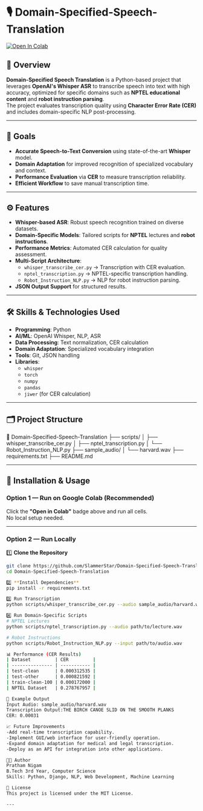 # 🎙️ Domain-Specified-Speech-Translation

[![Open In Colab](https://colab.research.google.com/assets/colab-badge.svg)](https://colab.research.google.com/github/SlammerStar/Domain-Specified-Speech-Translation/blob/main/Domain_Speech_Translation_Colab.ipynb)

## 📌 Overview
**Domain-Specified Speech Translation** is a Python-based project that leverages **OpenAI's Whisper ASR** to transcribe speech into text with high accuracy, optimized for specific domains such as **NPTEL educational content** and **robot instruction parsing**.  
The project evaluates transcription quality using **Character Error Rate (CER)** and includes domain-specific NLP post-processing.

---

## 🎯 Goals
- **Accurate Speech-to-Text Conversion** using state-of-the-art **Whisper** model.
- **Domain Adaptation** for improved recognition of specialized vocabulary and context.
- **Performance Evaluation** via **CER** to measure transcription reliability.
- **Efficient Workflow** to save manual transcription time.

---

## ⚙️ Features
- **Whisper-based ASR**: Robust speech recognition trained on diverse datasets.
- **Domain-Specific Models**: Tailored scripts for **NPTEL** lectures and **robot instructions**.
- **Performance Metrics**: Automated CER calculation for quality assessment.
- **Multi-Script Architecture**:
  - `whisper_transcribe_cer.py` → Transcription with CER evaluation.
  - `nptel_transcription.py` → NPTEL-specific transcription handling.
  - `Robot_Instruction_NLP.py` → NLP for robot instruction parsing.
- **JSON Output Support** for structured results.

---

## 🛠️ Skills & Technologies Used
- **Programming**: Python
- **AI/ML**: OpenAI Whisper, NLP, ASR
- **Data Processing**: Text normalization, CER calculation
- **Domain Adaptation**: Specialized vocabulary integration
- **Tools**: Git, JSON handling
- **Libraries**: 
  - `whisper`
  - `torch`
  - `numpy`
  - `pandas`
  - `jiwer` (for CER calculation)

---

## 🗂️ Project Structure
📂 Domain-Specified-Speech-Translation
├── scripts/
│ ├── whisper_transcribe_cer.py
│ ├── nptel_transcription.py
│ └── Robot_Instruction_NLP.py
├── sample_audio/
│ └── harvard.wav
├── requirements.txt
├── README.md

---

## 🚀 Installation & Usage

### **Option 1 — Run on Google Colab** (Recommended)
Click the **"Open in Colab"** badge above and run all cells.  
No local setup needed.

---

### **Option 2 — Run Locally**
1️⃣ **Clone the Repository**
```bash
git clone https://github.com/SlammerStar/Domain-Specified-Speech-Translation.git
cd Domain-Specified-Speech-Translation

2️⃣ **Install Dependencies**
pip install -r requirements.txt

3️⃣ Run Transcription
python scripts/whisper_transcribe_cer.py --audio sample_audio/harvard.wav

4️⃣ Run Domain-Specific Scripts
# NPTEL Lectures
python scripts/nptel_transcription.py --audio path/to/lecture.wav

# Robot Instructions
python scripts/Robot_Instruction_NLP.py --input path/to/audio.wav

📊 Performance (CER Results)
| Dataset         | CER         |
| --------------- | ----------- |
| test-clean      | 0.000312535 |
| test-other      | 0.000821592 |
| train-clean-100 | 0.000172000 |
| NPTEL Dataset   | 0.278767957 |

📌 Example Output
Input Audio: sample_audio/harvard.wav
Transcription Output:THE BIRCH CANOE SLID ON THE SMOOTH PLANKS
CER: 0.00031

📈 Future Improvements
-Add real-time transcription capability.
-Implement GUI/web interface for user-friendly operation.
-Expand domain adaptation for medical and legal transcription.
-Deploy as an API for integration into other applications.

🧑‍💻 Author
Pratham Nigam
B.Tech 3rd Year, Computer Science
Skills: Python, Django, NLP, Web Development, Machine Learning

📜 License
This project is licensed under the MIT License.

---

